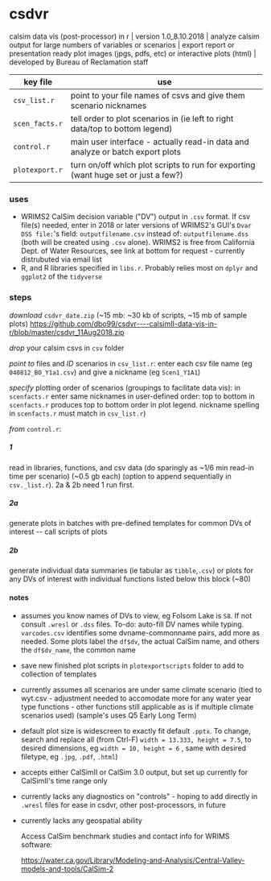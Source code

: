 # csdvr
 calsim data vis (post-processor) in r | 
 version 1.0_8.10.2018 | 
 analyze calsim output for large numbers of variables or scenarios | 
 export report or presentation ready plot images (jpgs, pdfs, etc) or interactive plots (html)  | developed by Bureau of Reclamation staff 

   key file  | use
------------ | -------------
`csv_list.r` | point to your file names of csvs and give them scenario nicknames
`scen_facts.r` | tell order to plot scenarios in (ie left to right data/top to bottom legend)
`control.r` | main user interface - actually read-in data and analyze or batch export plots
`plotexport.r` | turn on/off which plot scripts to run for exporting (want huge set or just a few?)

### uses ###

- WRIMS2 CalSim decision variable ("DV") output in `.csv` format.
   If csv file(s) needed, enter in 2018 or later versions of WRIMS2's GUI's `Dvar DSS file:`'s field: `outputfilename.csv` instead of: `outputfilename.dss` (both will be created using `.csv` alone). WRIMS2 is free from California Dept. of Water Resources, see link at bottom for request - currently distrubuted via email list
- R, and R libraries specified in `libs.r`. Probably relies most on `dplyr` and `ggplot2` of the `tidyverse`

### steps ###

*download* `csdvr_date.zip` (~15 mb: ~30 kb of scripts, ~15 mb of sample plots)
   https://github.com/dbo99/csdvr----calsimII-data-vis-in-r/blob/master/csdvr_11Aug2018.zip

*drop* your calsim csvs in `csv` folder 

*point to* files and *ID* scenarios in `csv_list.r`: enter each csv file name (eg `040812_BO_Y1a1.csv`) and give a nickname (eg `Scen1_Y1A1`)

*specify* plotting order of scenarios (groupings to facilitate data vis): in `scenfacts.r` enter same nicknames in user-defined order: top to bottom in `scenfacts.r` produces top to bottom order in plot legend. nickname spelling in `scenfacts.r` must match in `csv_list.r`)

*from* `control.r`:

##### 1 #####
 read in libraries,  functions, and csv data (do sparingly as ~1/6 min read-in time per scenario) (~0.5 gb each) (option to append sequentially in `csv._list.r`). 2a & 2b need 1 run first.
  
##### 2a #####
 generate plots in batches with pre-defined templates for common DVs of interest -- call scripts of plots
  
##### 2b #####
 generate individual data summaries (ie tabular as `tibble`,`.csv`) or plots for any DVs of interest with individual functions listed
   below this block (~80)

#### notes ####
- assumes you know names of DVs to view, eg Folsom Lake is `S8`. If not consult `.wresl` or `.dss` files. To-do: auto-fill DV names while typing. `varcodes.csv` identifies some dvname-commonname pairs, add more as needed. Some plots label the `df$dv`, the actual CalSim name, and others the `df$dv_name`, the common name 
- save new finished plot scripts in `plotexportscripts` folder to add to collection of templates
- currently assumes all scenarios are under same climate scenario (tied to wyt.csv - adjustment needed to accomodate more for any water  year type functions - other functions still applicable as is if multiple climate scenarios used) (sample's uses Q5 Early Long Term)
- default plot size is widescreen to exactly fit default `.pptx`. To change, search and replace all (from Ctrl-F) `width = 13.333, height = 7.5`, to desired dimensions, eg `width = 10, height = 6` , same with desired filetype, eg `.jpg`, `.pdf`, `.html`)
- accepts either CalSimII or CalSim 3.0 output, but set up currently for CalSimII's time range only
- currently lacks any diagnostics on "controls" - hoping to add directly in `.wresl` files for ease in csdvr, other post-processors, in future
- currently lacks any geospatial ability
  
  Access CalSim benchmark studies and contact info for WRIMS software:
  
  https://water.ca.gov/Library/Modeling-and-Analysis/Central-Valley-models-and-tools/CalSim-2

